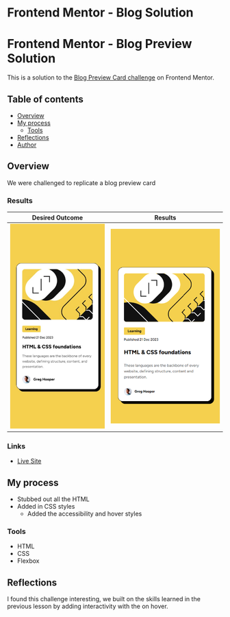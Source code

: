 # Frontend Mentor - Blog Solution
# Frontend Mentor - Blog Preview Solution

This is a solution to the [Blog Preview Card challenge](https://www.frontendmentor.io/challenges/blog-preview-card-ckPaj01IcS) on Frontend Mentor. 

## Table of contents

- [Overview](#overview)
- [My process](#my-process)
  - [Tools](#built-with)
- [Reflections](#reflections)  
- [Author](#author)


## Overview
We were challenged to replicate a blog preview card
### Results

|Desired Outcome | Results|
|----------------|--------|
|![](./design/mobile-design.jpg) | ![](./assets/images/solution.png)|



### Links
- [Live Site](https://taylor-mcneil.github.io/FrontendMentorSolutions/blog-preview-card-main/)

## My process
- Stubbed out all the HTML
- Added in CSS styles
    - Added the accessibility and hover styles

### Tools

- HTML
- CSS 
- Flexbox

## Reflections
I found this challenge interesting, we built on the skills learned in the previous lesson by adding interactivity with the on hover.

